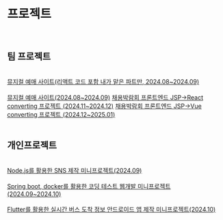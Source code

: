 <h1>프로젝트</h1>

<br>
<h2>팀 프로젝트</h2> <br>
<a href="https://github.com/adventureJava/musical_proj">뮤지컬 예매 사이트(리액트 코드 포함 내가 맡은 파트만, 2024.08~2024.09)</a><br><br>
<a href="https://github.com/rlaalstlr09/Musical">뮤지컬 예매 사이트(2024.08~2024.09)</a>
<a href="https://github.com/octfairReact/octfair2">채용박람회 프론트엔드 JSP->React converting 프로젝트 (2024.11~2024.12)</a>
<a href="https://github.com/VuehappyJob20241219/octfair3">채용박람회 프론트엔드 JSP->Vue converting 프로젝트 (2024.12~2025.01)</a>
<br>
<br>
<h2>개인프로젝트</h2><br>
<a href="https://github.com/adventureJava/nodebuddy">Node.js를 활용한 SNS 제작 미니프로젝트(2024.09)</a><br><br>
<a href="https://github.com/adventureJava/ct_mini_pj">Spring boot, docker를 활용한 코딩 테스트 웹개발 미니프로젝트(2024.09~2024.10)</a><br><br>
<a href="https://github.com/adventureJava/flutter_busub">Flutter를 활용한 실시간 버스 도착 정보 안드로이드 앱 제작 미니프로젝트(2024.10)</a>
<br>

